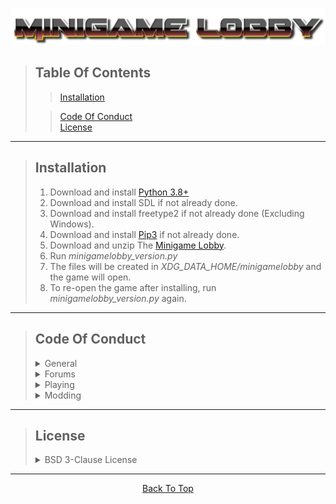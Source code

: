 ![Minigame Lobby](https://github.com/toto-bird/minigamelobby/raw/master/version/assets/vanilla/textures/menu/minigamelobby.png "Minigame Lobby")
<a id="top"></a>

> ## Table Of Contents
> > [Installation](#installation)
>
> > [Code Of Conduct](#conductcode)<br />
> > [License](#license)

---

> ## Installation <a id="installation"></a>
> 1. Download and install [Python 3.8+](https://www.python.org/downloads/)
> 1. Download and install SDL if not already done.
> 1. Download and install freetype2 if not already done (Excluding Windows).
> 1. Download and install [Pip3](https://pip.pypa.io/en/stable/installing/) if not already done.
> 1. Download and unzip The [Minigame Lobby](https://toto-bird.github.io/totobirdgames/minigamelobby).
> 1. Run *minigamelobby_version<span>.py</span>*
> 1. The files will be created in *XDG_DATA_HOME/minigamelobby* and the game will open.
> 1. To re-open the game after installing, run *minigamelobby_version<span>.py</span>* again.

---

> ## Code Of Conduct <a id="conductcode"></a>
> <details>
> <summary>General</summary>
> 
> > - Do not redistribute any code anywhere without clearly linking this site.
> </details>
> <details>
> <summary>Forums</summary>
>
> > When exploring the forums, please follow the following rules.
> > > - Be respectful to others.
> > > - Treat everyone respectfully.
> > > - Be considerate.
> > > - Be sensible.
> > > - Make sure that people feel safe.
> > > - Check to see if your suggestion/report already exists.
> </details>
> <details>
> <summary>Playing</summary>
>
> > When playing on servers or with others, please follow the following rules.
> > > - Be respectful to others.
> > > - Treat everyone respectfully.
> > > - Be considerate.
> > > - Be sensible and creative.
> > > - Make sure that people feel safe.
> > > - Do not use a cracked version that gives you an advantage over other players.
> </details>
> <details>
> <summary>Modding</summary>
>
> > You may mod and tinker with the code. However, please follow these rules.
> > > - Do not create a cracked version that gives you an advantage over other players.
> > > - Do not publish modded versions to the web that can not be accessed by everyone.
> </details>

---

> ## License <a id="license"></a>
> <details>
> <summary>BSD 3-Clause License</summary>
>
> > Copyright (c) 2020, Totobird Creations
> > All rights reserved.
> >
> > Redistribution and use in source and binary forms, with or without
> > modification, are permitted provided that the following conditions are met:
> >
> > 1. Redistributions of source code must retain the above copyright notice, this
> >    list of conditions and the following disclaimer.
> >
> > 2. Redistributions in binary form must reproduce the above copyright notice,
> >    this list of conditions and the following disclaimer in the documentation
> >    and/or other materials provided with the distribution.
> >
> > 3. Neither the name of the copyright holder nor the names of its
> >    contributors may be used to endorse or promote products derived from
> >    this software without specific prior written permission.
> >
> > THIS SOFTWARE IS PROVIDED BY THE COPYRIGHT HOLDERS AND CONTRIBUTORS "AS IS"
> > AND ANY EXPRESS OR IMPLIED WARRANTIES, INCLUDING, BUT NOT LIMITED TO, THE
> > IMPLIED WARRANTIES OF MERCHANTABILITY AND FITNESS FOR A PARTICULAR PURPOSE ARE
> > DISCLAIMED. IN NO EVENT SHALL THE COPYRIGHT HOLDER OR CONTRIBUTORS BE LIABLE
> > FOR ANY DIRECT, INDIRECT, INCIDENTAL, SPECIAL, EXEMPLARY, OR CONSEQUENTIAL
> > DAMAGES (INCLUDING, BUT NOT LIMITED TO, PROCUREMENT OF SUBSTITUTE GOODS OR
> > SERVICES; LOSS OF USE, DATA, OR PROFITS; OR BUSINESS INTERRUPTION) HOWEVER
> > CAUSED AND ON ANY THEORY OF LIABILITY, WHETHER IN CONTRACT, STRICT LIABILITY,
> > OR TORT (INCLUDING NEGLIGENCE OR OTHERWISE) ARISING IN ANY WAY OUT OF THE USE
> > OF THIS SOFTWARE, EVEN IF ADVISED OF THE POSSIBILITY OF SUCH DAMAGE.
> </details>

---

<p align='center'><a href='#top'>Back To Top</a></p>